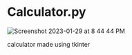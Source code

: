 # Calculator.py

![Screenshot 2023-01-29 at 8 44 44 PM](https://user-images.githubusercontent.com/89822123/215336077-3c59c17e-8552-4cd4-a802-aec8a1d8d4b3.png)


calculator made using tkinter


